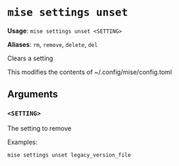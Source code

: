 # `mise settings unset`

**Usage**: `mise settings unset <SETTING>`

**Aliases**: `rm`, `remove`, `delete`, `del`

Clears a setting

This modifies the contents of ~/.config/mise/config.toml

## Arguments

### `<SETTING>`

The setting to remove

Examples:

    mise settings unset legacy_version_file
